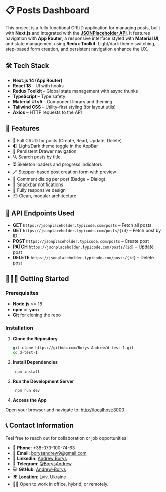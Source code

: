 # 📋 Posts Dashboard

This project is a fully functional CRUD application for managing posts, built with **Next.js** and integrated with the [**JSONPlaceholder API**](https://jsonplaceholder.typicode.com). It features navigation with **App Router**, a responsive interface styled with **Material UI**, and state management using **Redux Toolkit**. Light/dark theme switching, step-based form creation, and persistent navigation enhance the UX.

## 🛠️ Tech Stack

- **Next.js 14 (App Router)**
- **React 18** – UI with hooks
- **Redux Toolkit** – Global state management with async thunks
- **TypeScript** – Type safety
- **Material UI v5** – Component library and theming
- **Tailwind CSS** – Utility-first styling (for layout utils)
- **Axios** – HTTP requests to the API

## 🚀 Features

- 📝 Full CRUD for posts (Create, Read, Update, Delete)
- 🌓 Light/Dark theme toggle in the AppBar
- 🧭 Persistent Drawer navigation
- 🔍 Search posts by title
- ⏳ Skeleton loaders and progress indicators
- 🪄 Stepper-based post creation form with preview
- 💬 Comment dialog per post (Badge + Dialog)
- 🍞 Snackbar notifications
- 📱 Fully responsive design
- 📦 Clean, modular architecture

## 📡 API Endpoints Used

- **GET** `https://jsonplaceholder.typicode.com/posts` – Fetch all posts
- **GET** `https://jsonplaceholder.typicode.com/posts/{id}` – Fetch post by ID
- **POST** `https://jsonplaceholder.typicode.com/posts` – Create post
- **PATCH** `https://jsonplaceholder.typicode.com/posts/{id}` – Update post
- **DELETE** `https://jsonplaceholder.typicode.com/posts/{id}` – Delete post

## 🏃🏼‍♂️ Getting Started

### Prerequisites

- **Node.js** >= 18
- **npm** or **yarn**
- **Git** for cloning the repo

### Installation

1. **Clone the Repository**

   ```bash
   git clone https://github.com/Borys-Andrew/d-test-1.git
   cd d-test-1
   ```

2. **Install Dependencies**

   ```bash
    npm install
   ```

3. **Run the Development Server**

   ```bash
    npm run dev
   ```

4. **Access the App**

Open your browser and navigate to: [http://localhost:3000](http://localhost:3000)

## 📞 Contact Information

Feel free to reach out for collaboration or job opportunities!

- 📱 **Phone**: +38-073-100-74-63
- 📧 **Email**: [borysandrew9@gmail.com](mailto:borysandrew9@gmail.com)
- 🔗 **LinkedIn**: [Andrew Borys](https://www.linkedin.com/in/andrew-borys-233365200/)
- 💬 **Telegram**: [@BorysAndrew](https://t.me/BorysAndrew)
- 💻 **GitHub**: [Andrew-Borys](https://github.com/Andrew-Borys)
- 🌍 **Location**: Lviv, Ukraine
- 👨‍💻 Open to work in office, hybrid, or remotely.
